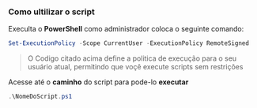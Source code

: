 ### Como ultilizar o script

Execulta o **PowerShell** como administrador coloca o seguinte comando:

```Powershell
Set-ExecutionPolicy -Scope CurrentUser -ExecutionPolicy RemoteSigned
```
> O Codigo citado acima define a politica de execução para o seu usuário atual, permitindo que voçê execute scripts sem restrições

Acesse até o **caminho** do script para pode-lo **executar** 

```Powershell
.\NomeDoScript.ps1
```
